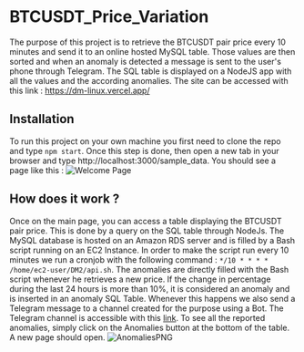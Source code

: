 # BTCUSDT_Price_Variation
 
The purpose of this project is to retrieve the BTCUSDT pair price every 10 minutes and send it to an online hosted MySQL table. Those values are then sorted and when an anomaly is detected a message is sent to the user's phone through Telegram. The SQL table is displayed on a NodeJS app with all the values and the according anomalies.
The site can be accessed with this link : https://dm-linux.vercel.app/

## Installation

To run this project on your own machine you first need to clone the repo and type `npm start`.
Once this step is done, then open a new tab in your browser and type http://localhost:3000/sample_data. 
You should see a page like this : ![Welcome Page](https://user-images.githubusercontent.com/113424948/209706655-b6ef8b10-b414-40b1-a521-6fd41e5c58ee.PNG)


## How does it work ?

Once on the main page, you can access a table displaying the BTCUSDT pair price. This is done by a query on the SQL table through NodeJs. The MySQL database is hosted on an Amazon RDS server and is filled by a Bash script running on an EC2 Instance. In order to make the script run every 10 minutes we run a cronjob with the following command : `*/10 * * * * /home/ec2-user/DM2/api.sh`.
The anomalies are directly filled with the Bash script whenever he retrieves a new price. If the change in percentage during the last 24 hours is more than 10%, it is considered an anomaly and is inserted in an anomaly SQL Table. Whenever this happens we also send a Telegram message to a channel created for the purpose using a Bot. The Telegram channel is accessible with this [link](https://t.me/BTCUSDT_Anomaly).
To see all the reported anomalies, simply click on the Anomalies button at the bottom of the table. A new page should open.
![AnomaliesPNG](https://user-images.githubusercontent.com/113424948/209707776-02168ee3-566b-49dd-85f4-819dfce531c1.PNG)


